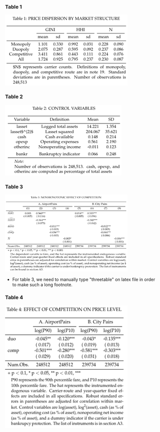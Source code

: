 ### Table 1

[<img src="./Results/Table1.png" title="Table 1" alt="Table 1" width="400.3" height="231"/>](./Table1.R)


### Table 2

[<img src="./Results/Table2.png" title="Table 2" alt="Table 2" width="380.3" height="231"/>](./Table2.R)

### Table 3

[<img src="./Results/Table3.png" title="Table 3" alt="Table 3" width="400.3" height="251"/>](./Table3.R)
- For table 3, we need to manually type "threetable" on latex file in order to make such a long footnote.

### Table 4

[<img src="./Results/Table4.png" title="Table 4" alt="Table 4" width="400.3" height="401"/>](./Table4.R)
